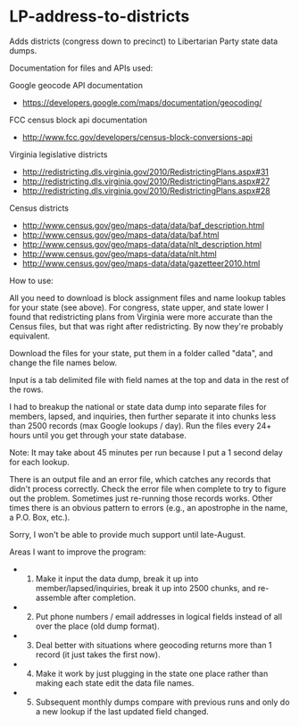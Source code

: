 LP-address-to-districts
=======================

Adds districts (congress down to precinct) to Libertarian Party state data dumps.

Documentation for files and APIs used:

Google geocode API documentation
* https://developers.google.com/maps/documentation/geocoding/

FCC census block api documentation
* http://www.fcc.gov/developers/census-block-conversions-api

Virginia legislative districts
* http://redistricting.dls.virginia.gov/2010/RedistrictingPlans.aspx#31
* http://redistricting.dls.virginia.gov/2010/RedistrictingPlans.aspx#27
* http://redistricting.dls.virginia.gov/2010/RedistrictingPlans.aspx#28

Census districts
* http://www.census.gov/geo/maps-data/data/baf_description.html
* http://www.census.gov/geo/maps-data/data/baf.html
* http://www.census.gov/geo/maps-data/data/nlt_description.html
* http://www.census.gov/geo/maps-data/data/nlt.html
* http://www.census.gov/geo/maps-data/data/gazetteer2010.html

How to use:

All you need to download is block assignment files and name lookup tables for your state (see above).  For congress, state upper, and state lower I found that redistricting plans from Virginia were more accurate than the Census files, but that was right after redistricting.  By now they're probably equivalent.

Download the files for your state, put them in a folder called "data", and change the file names below.

Input is a tab delimited file with field names at the top and data in the rest of the rows.

I had to breakup the national or state data dump into separate files for members, lapsed, and inquiries, then further separate it into chunks less than 2500 records (max Google lookups / day). Run the files every 24+ hours until you get through your state database.

Note: It may take about 45 minutes per run because I put a 1 second delay for each lookup.

There is an output file and an error file, which catches any records that didn't process correctly. Check the error file when complete to try to figure out the problem.  Sometimes just re-running those records works.  Other times there is an obvious pattern to errors (e.g., an apostrophe in the name, a P.O. Box, etc.).

Sorry, I won't be able to provide much support until late-August.

Areas I want to improve the program:
* 1) Make it input the data dump, break it up into member/lapsed/inquiries, break it up into 2500 chunks, and re-assemble after completion.
* 2) Put phone numbers / email addresses in logical fields instead of all over the place (old dump format).
* 3) Deal better with situations where geocoding returns more than 1 record (it just takes the first now).
* 4) Make it work by just plugging in the state one place rather than making each state edit the data file names.
* 5) Subsequent monthly dumps compare with previous runs and only do a new lookup if the last updated field changed.
